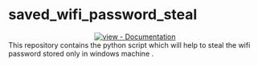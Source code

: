 # saved_wifi_password_steal
<div align="center">
<a href="https://www.codexpace.ml/2022/06/stealing-wifi-passwords-with-python.html" title="Go to project documentation"><img src="https://img.shields.io/badge/view-Documentation-blue?style=for-the-badge" alt="view - Documentation"></a>
</div>
This repository contains the python script which will help to steal the wifi password stored only in windows machine .
